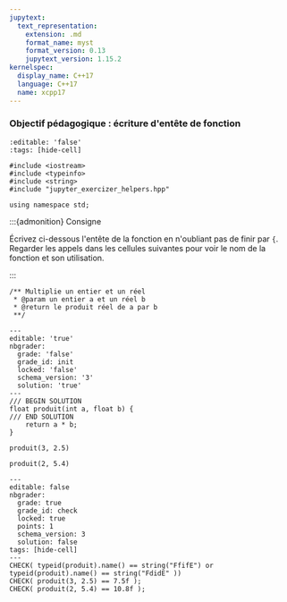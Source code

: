 ```yaml
---
jupytext:
  text_representation:
    extension: .md
    format_name: myst
    format_version: 0.13
    jupytext_version: 1.15.2
kernelspec:
  display_name: C++17
  language: C++17
  name: xcpp17
---
```


### Objectif pédagogique : écriture d'entête de fonction

```{code-cell}
:editable: 'false'
:tags: [hide-cell]

#include <iostream>
#include <typeinfo>
#include <string>
#include "jupyter_exercizer_helpers.hpp"

using namespace std;
```

:::{admonition} Consigne

Écrivez ci-dessous l'entête de la fonction
en n'oubliant pas de finir par `{`.
Regarder les appels dans les cellules suivantes pour
voir le nom de la fonction et son utilisation.

:::

```{code-cell}
/** Multiplie un entier et un réel
 * @param un entier a et un réel b
 * @return le produit réel de a par b
 **/
```

```{code-cell}
---
editable: 'true'
nbgrader:
  grade: 'false'
  grade_id: init
  locked: 'false'
  schema_version: '3'
  solution: 'true'
---
/// BEGIN SOLUTION
float produit(int a, float b) {
/// END SOLUTION
    return a * b;
}
```

```{code-cell}
produit(3, 2.5)
```

```{code-cell}
produit(2, 5.4)
```

```{code-cell}
---
editable: false
nbgrader:
  grade: true
  grade_id: check
  locked: true
  points: 1
  schema_version: 3
  solution: false
tags: [hide-cell]
---
CHECK( typeid(produit).name() == string("FfifE") or typeid(produit).name() == string("FdidE" ))
CHECK( produit(3, 2.5) == 7.5f );
CHECK( produit(2, 5.4) == 10.8f );
```
